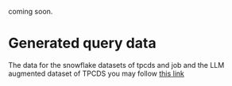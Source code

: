 coming soon.


# Generated query data
The data for the snowflake datasets of tpcds and job and the LLM augmented dataset of TPCDS you may follow [this link](https://www.dropbox.com/scl/fi/zsbiky7ljutl2cvop2z4z/final_queries.tar.gz?rlkey=5fkb7yki2g72f6b4samloam23&st=wlwasr44&dl=0)
